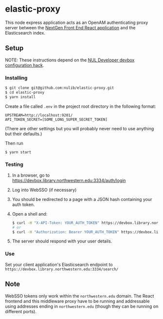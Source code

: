 # elastic-proxy
This node express application acts as an OpenAM authenticating proxy server between the [NextGen Front End React application](https://github.com/nulib/next-gen-front-end-react) and the Elasticsearch index.

## Setup
NOTE: These instructions depend on the [NUL Developer devbox configuration hack](https://github.com/nulib/donut/wiki/Authentication-setup-for-dev-environment).

### Installing

```bash
$ git clone git@github.com:nulib/elastic-proxy.git
$ cd elastic-proxy
$ yarn install
```

Create a file called `.env` in the project root directory in the following format:
```
UPSTREAM=http://localhost:9201/
API_TOKEN_SECRET=[SOME_LONG_SUPER_SECRET_TOKEN]
```
(There are other settings but you will probably never need to use anything but their defaults.)

Then run
```bash
$ yarn start
```

### Testing

1. In a browser, go to https://devbox.library.northwestern.edu:3334/auth/login
2. Log into WebSSO (if necessary)
3. You should be redirected to a page with a JSON hash containing your auth token.
4. Open a shell and:

    ```bash
    $ curl -H "X-API-Token: YOUR_AUTH_TOKEN" https://devbox.library.northwestern.edu:3334/auth/whoami
    # or
    $ curl -H "Authorization: Bearer YOUR_AUTH_TOKEN" https://devbox.library.northwestern.edu:3334/auth/whoami
    ```
5. The server should respond with your user details.

### Use

Set your client application's Elasticsearch endpoint to `https://devbox.library.northwestern.edu:3334/search/`

## Note

WebSSO tokens only work within the `northwestern.edu` domain. The React frontend and this middleware proxy have to be running and addressable using addresses ending in `northwestern.edu` (though they can be running on different ports).
